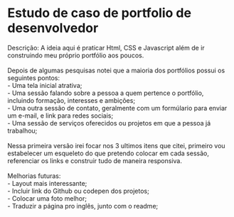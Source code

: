 <h1>Estudo de caso de portfolio de desenvolvedor</h1>
<p>Descrição: A ideia aqui é praticar Html, CSS e Javascript além de ir construindo meu próprio portfólio aos poucos.<br><br>
Depois de algumas pesquisas notei que a maioria dos portfólios possui os seguintes pontos:<br>
- Uma tela inicial atrativa;<br>
- Uma sessão falando sobre a pessoa a quem pertence o portfólio, incluindo formação, interesses e ambições;<br>
- Uma outra sessão de contato, geralmente com um formúlario para enviar um e-mail, e link para redes sociais;<br>
- Uma sessão de serviços oferecidos ou projetos em que a pessoa já trabalhou;<br>
<br>
Nessa primeira versão irei focar nos 3 ultimos itens que citei, primeiro vou estabelecer um esqueleto do que pretendo colocar em cada sessão, referenciar os links e construir tudo de maneira responsiva.<br>
<br>
Melhorias futuras:<br>
- Layout mais interessante;<br>
- Incluir link do Github ou codepen dos projetos;<br>
- Colocar uma foto melhor;<br>
- Traduzir a página pro inglês, junto com o readme;
</p>
